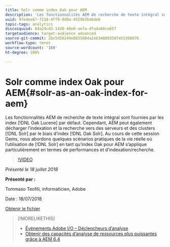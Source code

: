 ```yaml
---
title: Solr comme index Oak pour AEM
description: 'Les fonctionnalités AEM de recherche de texte intégral sont fournies par les index Oak Lucene par défaut. Cependant, AEM peut également décharger l’indexation et la recherche sur les serveurs et clusters Solr à l’aide des index Solr Oak. Au cours de cette session Gem, nous abordons quelques scénarios pratiques de la vie réelle où l’utilisation de Solr en tant qu’index Oak pour AEM s’applique particulièrement en termes de performances et d’indexation/recherche. '
uuid: 97e4ee67-f218-4ff9-9d9a-452963ba6deb
topic-tags: analytics
discoiquuid: 84a24cd3-1420-48e0-ae7a-dfa4a68ce657
targetaudience: target-audience advanced
source-git-commit: 2bc5d56249e8835884a2eb348083507eb5308076
workflow-type: tm+mt
source-wordcount: '160'
ht-degree: 100%

---
```



# Solr comme index Oak pour AEM{#solr-as-an-oak-index-for-aem}

Les fonctionnalités AEM de recherche de texte intégral sont fournies par les index [!DNL Oak Lucene] par défaut. Cependant, AEM peut également décharger l’indexation et la recherche vers des serveurs et des clusters [!DNL Solr] par le biais d’index [!DNL Oak Solr]. Au cours de cette session Gems, nous abordons quelques scénarios pratiques de la vie réelle où l’utilisation de [!DNL Solr] en tant qu’index Oak pour AEM s’applique particulièrement en termes de performances et d’indexation/recherche.

>[!VIDEO](https://video.tv.adobe.com/v/23023/?quality=9)

*Présenté le 18 juillet 2018*

**Présenté par :**

Tommaso Teofili, informaticien, Adobe

Date : 18/07/2018

[Obtenir le fichier](assets/aem-gems-solr-oakaem-071818.pdf)

<!--
[Get back to the Overview](https://helpx.adobe.com/experience-manager/kt/eseminars/gems/aem-index.html)
-->

>[!MORELIKETHIS]
>
>* [Événements Adobe I/O – Déclencheurs d’analyse](aem-analytics-triggers.md)
>* [Obtenir des capacités d’analyse de ressources plus puissantes grâce à AEM 6.4](https://helpx.adobe.com/fr/experience-manager/kt/eseminars/experience-insider/exp-asset-analytics-64.html)


<!-- wrong link, needs to be replaced. removed for now:
>* [Getting the most out of digital interactions with AEM and Analytics](https://helpx.adobe.com/experience-manager/kt/eseminars/ask-the-expert/aem-getting-the-most-out-of-digital-interactions-with-aem-and-analytics.html) 
-->